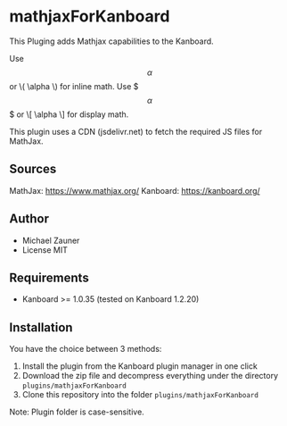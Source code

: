 mathjaxForKanboard
==============================

This Pluging adds Mathjax capabilities to the Kanboard.

Use $$ \alpha $$ or \\( \alpha \\) for inline math.
Use $$$ \alpha $$$ or \\[ \alpha \\] for display math.

This plugin uses a CDN (jsdelivr.net) to fetch the required JS files for MathJax.

Sources
------
MathJax: https://www.mathjax.org/
Kanboard: https://kanboard.org/

Author
------

- Michael Zauner
- License MIT

Requirements
------------

- Kanboard >= 1.0.35 (tested on Kanboard 1.2.20)

Installation
------------

You have the choice between 3 methods:

1. Install the plugin from the Kanboard plugin manager in one click
2. Download the zip file and decompress everything under the directory `plugins/mathjaxForKanboard`
3. Clone this repository into the folder `plugins/mathjaxForKanboard`

Note: Plugin folder is case-sensitive.

